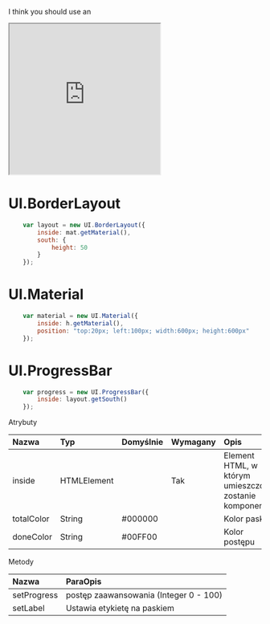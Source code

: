 
I think you should use an
<iframe src="http://www.wp.pl" style="width:300px; height:300px"></iframe>

# UI.BorderLayout
~~~javascript
	var layout = new UI.BorderLayout({
		inside: mat.getMaterial(),
		south: {
			height: 50
		}
	});
~~~

# UI.Material
~~~javascript
	var material = new UI.Material({
		inside: h.getMaterial(),
		position: "top:20px; left:100px; width:600px; height:600px"
	});
~~~

# UI.ProgressBar
~~~javascript
	var progress = new UI.ProgressBar({
		inside: layout.getSouth()
	});
~~~
Atrybuty

Nazwa | Typ | Domyślnie | Wymagany | Opis
:----- | :--- | :--------- | :----- | :---
inside | HTMLElement | | Tak | Element HTML, w którym umieszczony zostanie komponent
totalColor | String | #000000 | | Kolor paska
doneColor | String | #00FF00 | | Kolor postępu

Metody

Nazwa | ParaOpis |
:----- | :--- | 
setProgress | postęp zaawansowania (Integer 0 - 100)
setLabel    | Ustawia etykietę na paskiem
